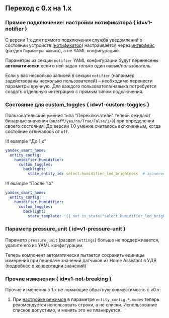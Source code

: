 ## Переход с 0.x на 1.x

### Прямое подключение: настройки нотификатора { id=v1-notifier }

С версии 1.x для прямого подключения служба уведомлений о состоянии устройств ([нотификатор](https://docs.yaha-cloud.ru/v0.6.x/advanced/direct-connection/#notifier)) настраивается через [интерфейс](./config/getting-started.md#gui) (раздел `Параметры навыка`), а не YAML конфигурацию.

Параметры из секции `notifier` YAML конфигурации будут перенесены **автоматически** если в ней задан только один навык/пользователь.

Если у вас несколько записей в секции `notifier` (например задействованы несколько пользователей) – необходимо перенести параметры вручную. Для каждого пользователя/навыка потребуется создать отдельную интеграцию с прямым типом подключения.

### Состояние для custom_toggles { id=v1-custom-toggles }

Пользовательские умения типа "Переключатели" теперь ожидают бинарные значения (`on/off/yes/no/True/False/1/0`) при определении своего состояния.
До версии 1.0 умение считалось включенным, когда состояние отличалось от `off`.

!!! example "До 1.х"

  ```yaml
  yandex_smart_home:
    entity_config:
      humidifier.humidifier:
        custom_toggles:
          backlight:
            state_entity_id: select.humidifier_led_brightness  # значения high/med/off
  ```

!!! example "После 1.х"

  ```yaml
  yandex_smart_home:
    entity_config:
      humidifier.humidifier:
        custom_toggles:
          backlight:
            state_template: '{{ not is_state("select.humidifier_led_brightness", "off") }}'
  ```

### Параметр pressure_unit { id=v1-pressure-unit }

Параметр `pressure_unit` (раздел `settings`) больше не поддерживается, удалите его из YAML конфигурации.

Теперь компонент автоматически пытается сохранить единицы измерения при передаче значений датчиков из Home Assistant в УДЯ ([подробнее о конвертации значений](devices/sensor/float.md#unit-conversion))

### Прочие изменения { id=v1-not-breaking }

Прочие изменения в 1.x не ломающие обратную совместимость с v0.x:

1. При [настройке режимов](config/modes.md) в параметре `entity_config.*.modes` теперь рекомендуется использовать строки, а не списки. Использование списков допустимо, и менять это не планируется.
